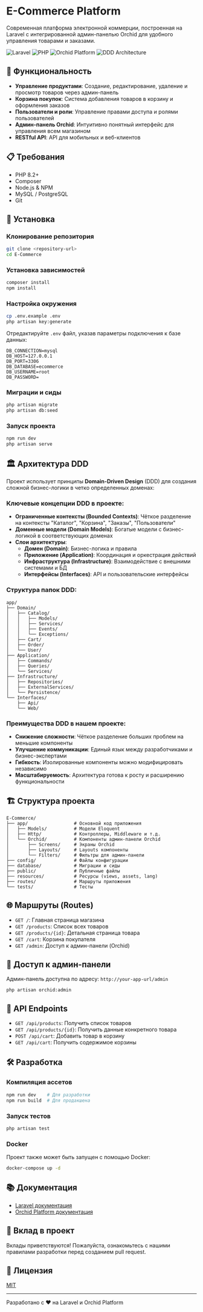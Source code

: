 # E-Commerce Platform

Современная платформа электронной коммерции, построенная на Laravel с интегрированной админ-панелью Orchid для удобного управления товарами и заказами.

![Laravel](https://img.shields.io/badge/Laravel-12.0-FF2D20?style=for-the-badge&logo=laravel&logoColor=white)
![PHP](https://img.shields.io/badge/PHP-8.2-777BB4?style=for-the-badge&logo=php&logoColor=white)
![Orchid Platform](https://img.shields.io/badge/Orchid-14.52-8A2BE2?style=for-the-badge)
![DDD Architecture](https://img.shields.io/badge/Architecture-DDD-brightgreen?style=for-the-badge)

## 🚀 Функциональность

- **Управление продуктами**: Создание, редактирование, удаление и просмотр товаров через админ-панель
- **Корзина покупок**: Система добавления товаров в корзину и оформления заказов
- **Пользователи и роли**: Управление правами доступа и ролями пользователей
- **Админ-панель Orchid**: Интуитивно понятный интерфейс для управления всем магазином
- **RESTful API**: API для мобильных и веб-клиентов

## 📋 Требования

- PHP 8.2+
- Composer
- Node.js & NPM
- MySQL / PostgreSQL
- Git

## 🔧 Установка

### Клонирование репозитория

```bash
git clone <repository-url>
cd E-Commerce
```

### Установка зависимостей

```bash
composer install
npm install
```

### Настройка окружения

```bash
cp .env.example .env
php artisan key:generate
```

Отредактируйте `.env` файл, указав параметры подключения к базе данных:

```
DB_CONNECTION=mysql
DB_HOST=127.0.0.1
DB_PORT=3306
DB_DATABASE=ecommerce
DB_USERNAME=root
DB_PASSWORD=
```

### Миграции и сиды

```bash
php artisan migrate
php artisan db:seed
```

### Запуск проекта

```bash
npm run dev
php artisan serve
```

## 🏛️ Архитектура DDD

Проект использует принципы **Domain-Driven Design** (DDD) для создания сложной бизнес-логики в четко определенных доменах:

### Ключевые концепции DDD в проекте:

- **Ограниченные контексты (Bounded Contexts)**: Чёткое разделение на контексты "Каталог", "Корзина", "Заказы", "Пользователи"
- **Доменные модели (Domain Models)**: Богатые модели с бизнес-логикой в соответствующих доменах
- **Слои архитектуры**:
  - **Домен (Domain)**: Бизнес-логика и правила
  - **Приложение (Application)**: Координация и оркестрация действий
  - **Инфраструктура (Infrastructure)**: Взаимодействие с внешними системами и БД
  - **Интерфейсы (Interfaces)**: API и пользовательские интерфейсы

### Структура папок DDD:

```
app/
├── Domain/
│   ├── Catalog/
│   │   ├── Models/
│   │   ├── Services/
│   │   ├── Events/
│   │   └── Exceptions/
│   ├── Cart/
│   ├── Order/
│   └── User/
├── Application/
│   ├── Commands/
│   ├── Queries/
│   └── Services/
├── Infrastructure/
│   ├── Repositories/
│   ├── ExternalServices/
│   └── Persistence/
└── Interfaces/
    ├── Api/
    └── Web/
```

### Преимущества DDD в нашем проекте:

- **Снижение сложности**: Чёткое разделение больших проблем на меньшие компоненты
- **Улучшение коммуникации**: Единый язык между разработчиками и бизнес-экспертами
- **Гибкость**: Изолированные компоненты можно модифицировать независимо
- **Масштабируемость**: Архитектура готова к росту и расширению функциональности

## 🏗️ Структура проекта

```
E-Commerce/
├── app/                 # Основной код приложения
│   ├── Models/          # Модели Eloquent
│   ├── Http/            # Контроллеры, Middleware и т.д.
│   └── Orchid/          # Компоненты админ-панели Orchid
│       ├── Screens/     # Экраны Orchid
│       ├── Layouts/     # Layouts компоненты
│       └── Filters/     # Фильтры для админ-панели
├── config/              # Файлы конфигурации
├── database/            # Миграции и сиды
├── public/              # Публичные файлы
├── resources/           # Ресурсы (views, assets, lang)
├── routes/              # Маршруты приложения
└── tests/               # Тесты
```

## 🌐 Маршруты (Routes)

- `GET /`: Главная страница магазина
- `GET /products`: Список всех товаров
- `GET /products/{id}`: Детальная страница товара
- `GET /cart`: Корзина покупателя
- `GET /admin`: Доступ к админ-панели (Orchid)

## 🔐 Доступ к админ-панели

Админ-панель доступна по адресу: `http://your-app-url/admin`
```
php artisan orchid:admin
```

## 📱 API Endpoints

- `GET /api/products`: Получить список товаров
- `GET /api/products/{id}`: Получить данные конкретного товара
- `POST /api/cart`: Добавить товар в корзину
- `GET /api/cart`: Получить содержимое корзины

## 🛠️ Разработка

### Компиляция ассетов

```bash
npm run dev    # Для разработки
npm run build  # Для продакшена
```

### Запуск тестов

```bash
php artisan test
```

### Docker

Проект также может быть запущен с помощью Docker:

```bash
docker-compose up -d
```

## 📚 Документация

- [Laravel документация](https://laravel.com/docs)
- [Orchid Platform документация](https://orchid.software/en/docs)

## 🤝 Вклад в проект

Вклады приветствуются! Пожалуйста, ознакомьтесь с нашими правилами разработки перед созданием pull request.

## 📄 Лицензия

[MIT](LICENSE)

---

Разработано с ❤️ на Laravel и Orchid Platform
